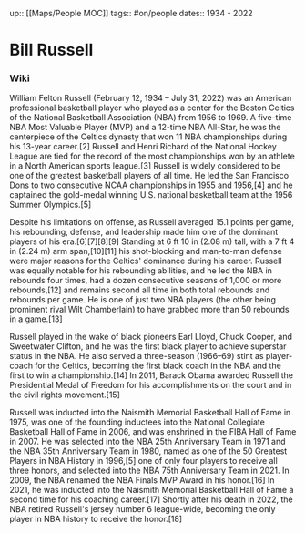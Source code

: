 up:: [[Maps/People MOC]]
tags:: #on/people 
dates:: 1934 - 2022

# Bill Russell

### Wiki
William Felton Russell (February 12, 1934 – July 31, 2022) was an American professional basketball player who played as a center for the Boston Celtics of the National Basketball Association (NBA) from 1956 to 1969. A five-time NBA Most Valuable Player (MVP) and a 12-time NBA All-Star, he was the centerpiece of the Celtics dynasty that won 11 NBA championships during his 13-year career.[2] Russell and Henri Richard of the National Hockey League are tied for the record of the most championships won by an athlete in a North American sports league.[3] Russell is widely considered to be one of the greatest basketball players of all time. He led the San Francisco Dons to two consecutive NCAA championships in 1955 and 1956,[4] and he captained the gold-medal winning U.S. national basketball team at the 1956 Summer Olympics.[5]

Despite his limitations on offense, as Russell averaged 15.1 points per game, his rebounding, defense, and leadership made him one of the dominant players of his era.[6][7][8][9] Standing at 6 ft 10 in (2.08 m) tall, with a 7 ft 4 in (2.24 m) arm span,[10][11] his shot-blocking and man-to-man defense were major reasons for the Celtics' dominance during his career. Russell was equally notable for his rebounding abilities, and he led the NBA in rebounds four times, had a dozen consecutive seasons of 1,000 or more rebounds,[12] and remains second all time in both total rebounds and rebounds per game. He is one of just two NBA players (the other being prominent rival Wilt Chamberlain) to have grabbed more than 50 rebounds in a game.[13]

Russell played in the wake of black pioneers Earl Lloyd, Chuck Cooper, and Sweetwater Clifton, and he was the first black player to achieve superstar status in the NBA. He also served a three-season (1966–69) stint as player-coach for the Celtics, becoming the first black coach in the NBA and the first to win a championship.[14] In 2011, Barack Obama awarded Russell the Presidential Medal of Freedom for his accomplishments on the court and in the civil rights movement.[15]

Russell was inducted into the Naismith Memorial Basketball Hall of Fame in 1975, was one of the founding inductees into the National Collegiate Basketball Hall of Fame in 2006, and was enshrined in the FIBA Hall of Fame in 2007. He was selected into the NBA 25th Anniversary Team in 1971 and the NBA 35th Anniversary Team in 1980, named as one of the 50 Greatest Players in NBA History in 1996,[5] one of only four players to receive all three honors, and selected into the NBA 75th Anniversary Team in 2021. In 2009, the NBA renamed the NBA Finals MVP Award in his honor.[16] In 2021, he was inducted into the Naismith Memorial Basketball Hall of Fame a second time for his coaching career.[17] Shortly after his death in 2022, the NBA retired Russell's jersey number 6 league-wide, becoming the only player in NBA history to receive the honor.[18] 